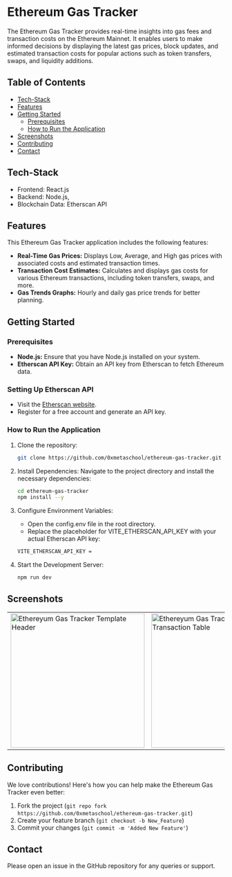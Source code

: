 # Ethereum Gas Tracker
The Ethereum Gas Tracker provides real-time insights into gas fees and transaction costs on the Ethereum Mainnet. It enables users to make informed decisions by displaying the latest gas prices, block updates, and estimated transaction costs for popular actions such as token transfers, swaps, and liquidity additions.



## Table of Contents

- [Tech-Stack](#tech-stack)
- [Features](#features)
- [Getting Started](#getting-started)
    - [Prerequisites](#prerequisites)
    - [How to Run the Application](#how-to-run-the-application)
- [Screenshots](#screenshots)
- [Contributing](#contributing)
- [Contact](#contact)

## Tech-Stack
- Frontend: React.js
- Backend: Node.js,
- Blockchain Data: Etherscan API

## Features
This Ethereum Gas Tracker application includes the following features:
- **Real-Time Gas Prices:** Displays Low, Average, and High gas prices with associated costs and estimated transaction times.
- **Transaction Cost Estimates:** Calculates and displays gas costs for various Ethereum transactions, including token transfers, swaps, and more.
- **Gas Trends Graphs:** Hourly and daily gas price trends for better planning.

## Getting Started
### Prerequisites
- **Node.js:** Ensure that you have Node.js installed on your system.
- **Etherscan API Key:** Obtain an API key from Etherscan to fetch Ethereum data.

### Setting Up Etherscan API 
- Visit the [Etherscan website](https://docs.etherscan.io/getting-started/viewing-api-usage-statistics).
- Register for a free account and generate an API key.


### How to Run the Application
1. Clone the repository:
    ```bash
    git clone https://github.com/0xmetaschool/ethereum-gas-tracker.git
    ```
2. Install Dependencies: Navigate to the project directory and install the necessary dependencies:
    ```bash
    cd ethereum-gas-tracker
    npm install --y
    ```
3. Configure Environment Variables:
     - Open the config.env file in the root directory.
     - Replace the placeholder for VITE_ETHERSCAN_API_KEY with your actual Etherscan API key:
   ```bash
   VITE_ETHERSCAN_API_KEY = 
    ```

4. Start the Development Server:
    ```bash
    npm run dev
    ```

## Screenshots

<table>
  <tr>
    <td><img src="https://github.com/0xmetaschool/ethereum-gas-tracker/blob/main/public/ethereum-gas-tracker-web3-template-header.png?raw=true" alt="Ethereyum Gas Tracker Template Header" width="310"></td>
    <td><img src="https://github.com/0xmetaschool/ethereum-gas-tracker/blob/main/public/ethereum-gas-tracker-web3-template-transaction-table.png?raw=true" alt="Ethereyum Gas Tracker Template Transaction Table" width="310"></td>
    <td><img src="https://github.com/0xmetaschool/ethereum-gas-tracker/blob/main/public/ethereum-gas-tracker-web3-template-graph.png?raw=true" alt="Ethereyum Gas Tracker Template Graph" width="310"></td>
  </tr>
</table>

## Contributing

We love contributions! Here's how you can help make the Ethereum Gas Tracker even better:

1. Fork the project (`git repo fork https://github.com/0xmetaschool/ethereum-gas-tracker.git`)
2. Create your feature branch (`git checkout -b New_Feature`)
3. Commit your changes (`git commit -m 'Added New Feature'`)

## Contact

Please open an issue in the GitHub repository for any queries or support.
